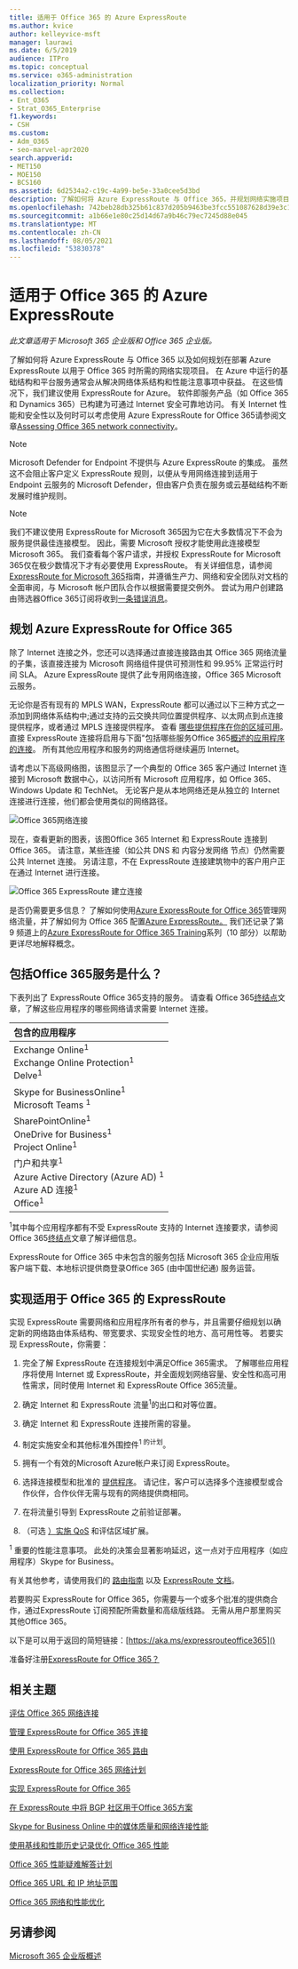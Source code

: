 ```yaml
---
title: 适用于 Office 365 的 Azure ExpressRoute
ms.author: kvice
author: kelleyvice-msft
manager: laurawi
ms.date: 6/5/2019
audience: ITPro
ms.topic: conceptual
ms.service: o365-administration
localization_priority: Normal
ms.collection:
- Ent_O365
- Strat_O365_Enterprise
f1.keywords:
- CSH
ms.custom:
- Adm_O365
- seo-marvel-apr2020
search.appverid:
- MET150
- MOE150
- BCS160
ms.assetid: 6d2534a2-c19c-4a99-be5e-33a0cee5d3bd
description: 了解如何将 Azure ExpressRoute 与 Office 365，并规划网络实施项目（如果你要使用它进行部署）。
ms.openlocfilehash: 742beb28db325b61c837d205b9463be3fcc551087628d39e3c1ce3839a1fd3d5
ms.sourcegitcommit: a1b66e1e80c25d14d67a9b46c79ec7245d88e045
ms.translationtype: MT
ms.contentlocale: zh-CN
ms.lasthandoff: 08/05/2021
ms.locfileid: "53830378"
---
```

# <a name="azure-expressroute-for-office-365"></a>适用于 Office 365 的 Azure ExpressRoute

*此文章适用于 Microsoft 365 企业版和 Office 365 企业版。* 

了解如何将 Azure ExpressRoute 与 Office 365 以及如何规划在部署 Azure ExpressRoute 以用于 Office 365 时所需的网络实现项目。 在 Azure 中运行的基础结构和平台服务通常会从解决网络体系结构和性能注意事项中获益。 在这些情况下，我们建议使用 ExpressRoute for Azure。 软件即服务产品（如 Office 365 和 Dynamics 365）已构建为可通过 Internet 安全可靠地访问。 有关 Internet 性能和安全性以及何时可以考虑使用 Azure ExpressRoute for Office 365请参阅文章[Assessing Office 365 network connectivity](assessing-network-connectivity.md)。

> [!NOTE]
> Microsoft Defender for Endpoint 不提供与 Azure ExpressRoute 的集成。 虽然这不会阻止客户定义 ExpressRoute 规则，以便从专用网络连接到适用于 Endpoint 云服务的 Microsoft Defender，但由客户负责在服务或云基础结构不断发展时维护规则。

> [!NOTE]
> 我们不建议使用 ExpressRoute for Microsoft 365因为它在大多数情况下不会为服务提供最佳连接模型。 因此，需要 Microsoft 授权才能使用此连接模型Microsoft 365。 我们查看每个客户请求，并授权 ExpressRoute for Microsoft 365仅在极少数情况下才有必要使用 ExpressRoute。 有关详细信息，请参阅[ExpressRoute for Microsoft 365](https://aka.ms/erguide)指南，并遵循生产力、网络和安全团队对文档的全面审阅，与 Microsoft 帐户团队合作以根据需要提交例外。 尝试为用户创建路由筛选器Office 365订阅将收到[一条错误消息](https://support.microsoft.com/kb/3181709)。

## <a name="planning-azure-expressroute-for-office-365"></a>规划 Azure ExpressRoute for Office 365

除了 Internet 连接之外，您还可以选择通过直接连接路由其 Office 365 网络流量的子集，该直接连接为 Microsoft 网络组件提供可预测性和 99.95% 正常运行时间 SLA。 Azure ExpressRoute 提供了此专用网络连接，Office 365 Microsoft 云服务。

无论你是否有现有的 MPLS WAN，ExpressRoute 都可以通过以下三种方式之一添加到网络体系结构中;通过支持的云交换共同位置提供程序、以太网点到点连接提供程序，或者通过 MPLS 连接提供程序。 查看 [哪些提供程序在你的区域可用](/azure/expressroute/expressroute-locations)。 直接 ExpressRoute 连接将启用与下面"包括哪些服务Office 365[概述的应用程序的连接](azure-expressroute.md#BKMK_WhatDoIGet)。 所有其他应用程序和服务的网络通信将继续遍历 Internet。

请考虑以下高级网络图，该图显示了一个典型的 Office 365 客户通过 Internet 连接到 Microsoft 数据中心，以访问所有 Microsoft 应用程序，如 Office 365、Windows Update 和 TechNet。 无论客户是从本地网络还是从独立的 Internet 连接进行连接，他们都会使用类似的网络路径。

![Office 365网络连接](../media/9d8bc622-4a38-4a3b-a0f3-68657712d460.png)

现在，查看更新的图表，该图Office 365 Internet 和 ExpressRoute 连接到 Office 365。 请注意，某些连接（如公共 DNS 和 内容分发网络 节点）仍然需要公共 Internet 连接。 另请注意，不在 ExpressRoute 连接建筑物中的客户用户正在通过 Internet 进行连接。

![Office 365 ExpressRoute 建立连接](../media/251788c4-0937-4584-9b2c-df08e11611fc.png)

是否仍需要更多信息？ 了解如何使用[Azure ExpressRoute for Office 365](https://support.office.com/article/e1da26c6-2d39-4379-af6f-4da213218408)管理网络流量，并了解如何为 Office 365 配置[Azure ExpressRoute。](/azure/expressroute/expressroute-faqs) 我们还记录了第 9 频道上的[Azure ExpressRoute for Office 365 Training](https://channel9.msdn.com/series/aer)系列（10 部分）以帮助更详尽地解释概念。

## <a name="what-office-365-services-are-included"></a>包括Office 365服务是什么？
<a name="BKMK_WhatDoIGet"> </a>

下表列出了 ExpressRoute Office 365支持的服务。 请查看 Office 365[终结点](./urls-and-ip-address-ranges.md)文章，了解这些应用程序的哪些网络请求需要 Internet 连接。

| 包含的应用程序 |
|:-----|
|Exchange Online<sup>1</sup> <br/> Exchange Online Protection<sup>1</sup> <br/> Delve<sup>1</sup> <br/> |
|Skype for BusinessOnline<sup>1</sup> <br/> Microsoft Teams <sup>1</sup> <br/> |
|SharePointOnline<sup>1</sup> <br/> OneDrive for Business<sup>1</sup> <br/> Project Online<sup>1</sup> <br/> |
|门户和共享<sup>1</sup> <br/> Azure Active Directory (Azure AD) <sup>1</sup> <br/> Azure AD 连接<sup>1</sup> <br/> Office<sup>1</sup> <br/> |

<sup>1</sup>其中每个应用程序都有不受 ExpressRoute 支持的 Internet 连接要求，请参阅 Office 365[终结点](./urls-and-ip-address-ranges.md)文章了解详细信息。

ExpressRoute for Office 365 中未包含的服务包括 Microsoft 365 企业应用版 客户端下载、本地标识提供商登录Office 365 (由中国世纪通) 服务运营。

## <a name="implementing-expressroute-for-office-365"></a>实现适用于 Office 365 的 ExpressRoute

实现 ExpressRoute 需要网络和应用程序所有者的参与，并且需要仔细规划以确定新的网络路由体系结构[](https://support.office.com/article/e1da26c6-2d39-4379-af6f-4da213218408)、带宽要求、实现安全性的地方、高可用性等。 若要实现 ExpressRoute，你需要：

1. 完全了解 ExpressRoute 在连接规划中满足Office 365需求。 了解哪些应用程序将使用 Internet 或 ExpressRoute，并全面规划网络容量、安全性和高可用性需求，同时使用 Internet 和 ExpressRoute Office 365流量。

2. 确定 Internet 和 ExpressRoute 流量<sup>1</sup>的出口和对等位置。

3. 确定 Internet 和 ExpressRoute 连接所需的容量。

4. 制定实施安全和其他标准外围控件<sup>1 的计划</sup>。

5. 拥有一个有效的Microsoft Azure帐户来订阅 ExpressRoute。

6. 选择连接模型和批准的 [提供程序](/azure/expressroute/expressroute-locations)。 请记住，客户可以选择多个连接模型或合作伙伴，合作伙伴无需与现有的网络提供商相同。

7. 在将流量引导到 ExpressRoute 之前验证部署。

8. （可选 [）实施 QoS](https://support.office.com/article/ExpressRoute-and-QoS-in-Skype-for-Business-Online-20c654da-30ee-4e4f-a764-8b7d8844431d) 和评估区域扩展。

<sup>1</sup> 重要的性能注意事项。 此处的决策会显著影响延迟，这一点对于应用程序（如应用程序）Skype for Business。

有关其他参考，请使用我们的 [路由指南](https://support.office.com/article/Routing-with-ExpressRoute-for-Office-365-e1da26c6-2d39-4379-af6f-4da213218408) 以及 [ExpressRoute 文档](/azure/expressroute/expressroute-introduction)。

若要购买 ExpressRoute for Office 365，你需要与一个或多个批准的提供商合作，通过[](/azure/expressroute/expressroute-locations)ExpressRoute 订阅预配所需数量和高级版线路。 无需从用户那里购买其他Office 365。

以下是可以用于返回的简短链接：[https://aka.ms/expressrouteoffice365]()

准备好注册[ExpressRoute for Office 365？](https://aka.ms/ert)

## <a name="related-topics"></a>相关主题

[评估 Office 365 网络连接](assessing-network-connectivity.md)

[管理 ExpressRoute for Office 365 连接](managing-expressroute-for-connectivity.md)

[使用 ExpressRoute for Office 365 路由](routing-with-expressroute.md)

[ExpressRoute for Office 365 网络计划](network-planning-with-expressroute.md)

[实现 ExpressRoute for Office 365](implementing-expressroute.md)

[在 ExpressRoute 中将 BGP 社区用于Office 365方案](bgp-communities-in-expressroute.md)

[Skype for Business Online 中的媒体质量和网络连接性能](https://support.office.com/article/5fe3e01b-34cf-44e0-b897-b0b2a83f0917)

[使用基线和性能历史记录优化 Office 365 性能](performance-tuning-using-baselines-and-history.md)

[Office 365 性能疑难解答计划](performance-troubleshooting-plan.md)

[Office 365 URL 和 IP 地址范围](urls-and-ip-address-ranges.md)

[Office 365 网络和性能优化](network-planning-and-performance.md)

## <a name="see-also"></a>另请参阅

[Microsoft 365 企业版概述](microsoft-365-overview.md)
